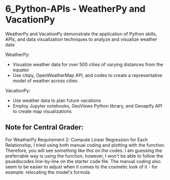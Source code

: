 # 6_Python-APIs - WeatherPy and VacationPy

WeatherPy and VacationPy demonstrate the application of Python skills, APIs, and data visualization techniques to analyze and visualize weather data

WeatherPy:
- Visualize weather data for over 500 cities of varying distances from the equator
- Use citipy, OpenWeatherMap API, and codes to create a representative model of weather across cities

VacationPy:
- Use weather data to plan future vacations
- Employ Jupyter notebooks, GeoViews Python library, and Geoapify API to create map visualizations

## Note for Central Grader:
For WeatherPy Requirement 2: Compute Linear Regression for Each Relationship, I tried using both manual coding and plotting with the function. 
Therefore, you will see something like this on the codes. 
I am guessing the preferrable way is using the function, however, I won't be able to follow the psuedocodes line-by-line on the starter code file.
The manual coding also seem to be easier to adjust when it comes to the cosmetic look of it - for example: relocating the model's formula.

